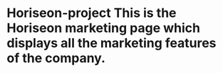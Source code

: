 # Horiseon-project This is the Horiseon marketing page which displays all the marketing features of the company.
